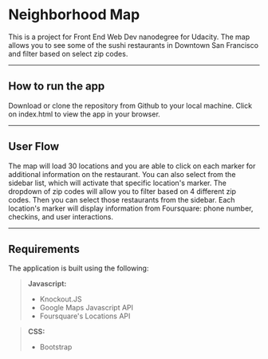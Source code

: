 Neighborhood Map
===================
This is a project for Front End Web Dev nanodegree for Udacity. The map allows you to see some of the sushi restaurants in Downtown San Francisco and filter based on select zip codes.

----------
How to run the app
-------------
Download or clone the repository from Github to your local machine. Click on index.html
to view the app in your browser.

----------
User Flow
-------------
The map will load 30 locations and you are able to click on each marker for additional information on the restaurant. You can also select from the sidebar list, which will activate that specific location's marker. The dropdown of zip codes will allow you to filter based on 4 different zip codes. Then you can select those restaurants from the sidebar. Each location's marker will display information from Foursquare: phone number, checkins, and user interactions.

----------
Requirements
-------------
The application is built using the following:

> **Javascript:**
> - Knockout.JS
> - Google Maps Javascript API
> - Foursquare's Locations API

> **CSS:**
> - Bootstrap

